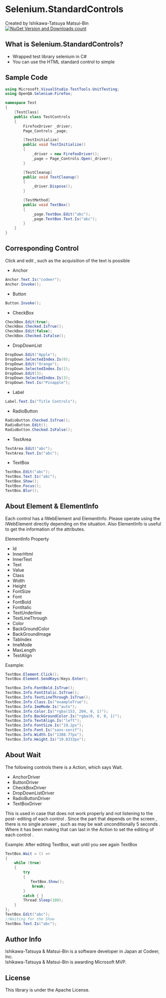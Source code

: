 Selenium.StandardControls
===
Created by Ishikawa-Tatsuya Matsui-Bin  
[![NuGet Version and Downloads count](https://buildstats.info/nuget/Selenium.StandardControls)](https://www.nuget.org/packages/Selenium.StandardControls/)

What is Selenium.StandardControls?
---
- Wrapped test library selenium in C#
- You can use the HTML standard control to simple

Sample Code
---
```cs  
using Microsoft.VisualStudio.TestTools.UnitTesting;
using OpenQA.Selenium.Firefox;

namespace Test
{
    [TestClass]
    public class TestControls
    {
        FirefoxDriver _driver;
        Page_Controls _page;

        [TestInitialize]
        public void TestInitialize()
        {
            _driver = new FirefoxDriver();
            _page = Page_Controls.Open(_driver);
        }

        [TestCleanup]
        public void TestCleanup()
        {
            _driver.Dispose();
        }

        [TestMethod]
        public void TextBox()
        {
            _page.TextBox.Edit("abc");
            _page.TextBox.Text.Is("abc");
        }
    }
}
```
Corresponding Control
---
Click and edit , such as the acquisition of the text is possible
- Anchor
```cs 
Anchor.Text.Is("codeer");
Anchor.Invoke();
```
- Button
```cs 
Button.Invoke();
```
- CheckBox
```cs 
CheckBox.Edit(true);
CheckBox.Checked.IsTrue();
CheckBox.Edit(false);
CheckBox.Checked.IsFalse();
```
- DropDownList
```cs 
DropDown.Edit("Apple");
DropDown.SelectedIndex.Is(0);
DropDown.Edit("Orange");
DropDown.SelectedIndex.Is(1);
DropDown.Edit(3);
DropDown.SelectedIndex.Is(3);
DropDown.Text.Is("Pinapple");
```
- Label
```cs 
Label.Text.Is("Title Controls");
```
- RadioButton
```cs 
RadioButton.Checked.IsTrue();
RadioButton.Edit();
RadioButton.Checked.IsFalse();
```
- TextArea
```cs 
TextArea.Edit("abc");
TextArea.Text.Is("abc");
```
- TextBox
```cs 
TextBox.Edit("abc");
TextBox.Text.Is("abc");
TextBox.Show();
TextBox.Focus();
TextBox.Blur();
```

About Element & ElementInfo
---
Each control has a IWebElement and ElementInfo. Please operate using the IWebElement directly depending on the situation. Also ElementInfo is useful to get the information of the attributes.

ElementInfo Property
 - Id
 - InnerHtml
 - InnerText
 - Text
 - Value
 - Class
 - Width
 - Height
 - FontSize
 - Font
 - FontBold
 - FontItalic
 - TextUnderline
 - TextLineThrough
 - Color
 - BackGroundColor
 - BackGroundImage
 - TabIndex
 - ImeMode
 - MaxLength
 - TextAlign
 
Example:
```cs 
TextBox.Element.Click();
TextBox.Element.SendKeys(Keys.Enter);

TextBox.Info.FontBold.IsTrue();
TextBox.Info.FontItalic.IsTrue();
TextBox.Info.TextLineThrough.IsTrue();
TextBox.Info.Class.Is("exampleTrue");
TextBox.Info.ImeMode.Is("auto");
TextBox.Info.Color.Is("rgba(153, 204, 0, 1)");
TextBox.Info.BackGroundColor.Is("rgba(0, 0, 0, 1)");
TextBox.Info.TextAlign.Is("left");
TextBox.Info.FontSize.Is("19.2px");
TextBox.Info.Font.Is("sans-serif");
TextBox.Info.Width.Is("1388.77px");
TextBox.Info.Height.Is("19.8333px");
```
About Wait
---
The following controls there is a Action, which says Wait.
- AnchorDriver
- ButtonDriver
- CheckBoxDriver
- DropDownListDriver
- RadioButtonDriver
- TextBoxDriver

This is used in case that does not work properly and not listening to the post- editing of each control . Since the part that depends on the screen , there is no single answer , such as may be wait unconditionally 5 seconds . Where it has been making that can last in the Action to set the editing of each control .

Example: After editing TextBox, wait until you see again TextBox
```cs 
TextBox.Wait = () =>
{
    while (true)
    {
        try
        {
        　　TextBox.Show();
            break;
        }
        catch { }
        Thread.Sleep(100);
    }
};
TextBox.Edit("abc");
//Waiting for the Show
TextBox.Text.Is("abc");
```

Author Info
---
Ishikawa-Tatsuya & Matsui-Bin is a software developer in Japan at Codeer, Inc.  
Ishikawa-Tatsuya & Matsui-Bin is awarding Microsoft MVP.

License
---
This library is under the Apache License.
